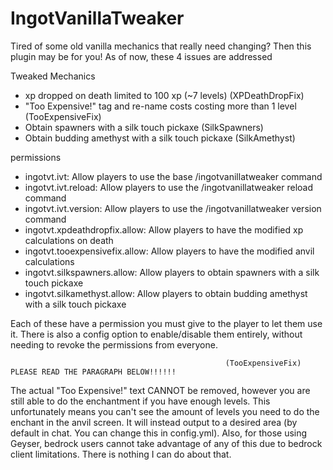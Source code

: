 # IngotVanillaTweaker
Tired of some old vanilla mechanics that really need changing? Then this plugin may be for you! As of now, these 4 issues are addressed

Tweaked Mechanics
- xp dropped on death limited to 100 xp (~7 levels) (XPDeathDropFix)
- "Too Expensive!" tag and re-name costs costing more than 1 level (TooExpensiveFix)
- Obtain spawners with a silk touch pickaxe (SilkSpawners)
- Obtain budding amethyst with a silk touch pickaxe (SilkAmethyst)

permissions
- ingotvt.ivt: Allow players to use the base /ingotvanillatweaker command
- ingotvt.ivt.reload: Allow players to use the /ingotvanillatweaker reload command
- ingotvt.ivt.version: Allow players to use the /ingotvanillatweaker version command
- ingotvt.xpdeathdropfix.allow: Allow players to have the modified xp calculations on death
- ingotvt.tooexpensivefix.allow: Allow players to have the modified anvil calculations
- ingotvt.silkspawners.allow: Allow players to obtain spawners with a silk touch pickaxe
- ingotvt.silkamethyst.allow: Allow players to obtain budding amethyst with a silk touch pickaxe

Each of these have a permission you must give to the player to let them use it. There is also a config option to enable/disable them entirely, without needing to revoke the permissions from everyone.


                                                    (TooExpensiveFix) PLEASE READ THE PARAGRAPH BELOW!!!!!!​
The actual "Too Expensive!" text CANNOT be removed, however you are still able to do the enchantment if you have enough levels. This unfortunately means you can't see the amount of levels you need to do the enchant in the anvil screen. It will instead output to a desired area (by default in chat. You can change this in config.yml). Also, for those using Geyser, bedrock users cannot take advantage of any of this due to bedrock client limitations. There is nothing I can do about that.
